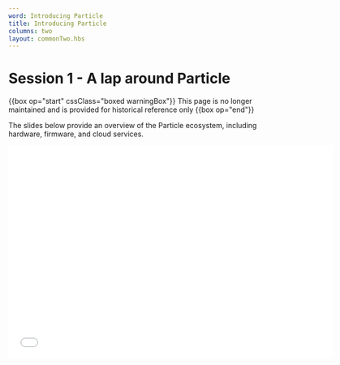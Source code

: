 ```yaml
---
word: Introducing Particle
title: Introducing Particle
columns: two
layout: commonTwo.hbs
---
```


# Session 1 - A lap around Particle

{{box op="start" cssClass="boxed warningBox"}}
This page is no longer maintained and is provided for historical reference only
{{box op="end"}}

The slides below provide an overview of the Particle ecosystem, including hardware, firmware, and cloud services.

<iframe src="/assets/files/Session1-ALapAroundParticleShort.pdf" width="640" height="420" class="video" frameborder="0" allowfullscreen="1" referrer="no-referrer">

This browser does not support PDFs. Please download the PDF to view it: <a href="/assets/files/Session1-ALapAroundParticleShort.pdf">Download PDF</a>

</iframe>